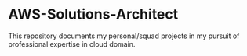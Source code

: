# AWS-Solutions-Architect
This repository documents my personal/squad projects in my pursuit of professional expertise in cloud domain.
